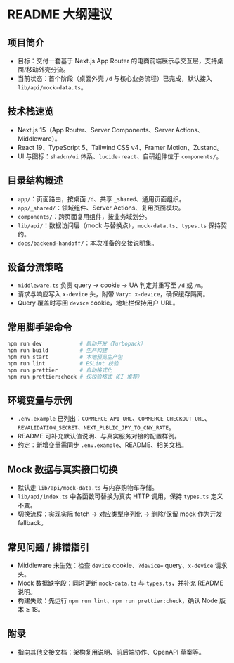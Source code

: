 # README 大纲建议

## 项目简介

- 目标：交付一套基于 Next.js App Router 的电商前端展示与交互层，支持桌面/移动外壳分流。
- 当前状态：首个阶段（桌面外壳 `/d` 与核心业务流程）已完成，默认接入 `lib/api/mock-data.ts`。

## 技术栈速览

- Next.js 15（App Router、Server Components、Server Actions、Middleware）。
- React 19、TypeScript 5、Tailwind CSS v4、Framer Motion、Zustand。
- UI 与图标：`shadcn/ui` 体系、`lucide-react`、自研组件位于 `components/`。

## 目录结构概述

- `app/`：页面路由，按桌面 `/d`、共享 `_shared`、通用页面组织。
- `app/_shared/`：领域组件、Server Actions、复用页面模块。
- `components/`：跨页面复用组件，按业务域划分。
- `lib/api/`：数据访问层（mock 与替换点），`mock-data.ts`、`types.ts` 保持契约。
- `docs/backend-handoff/`：本次准备的交接说明集。

## 设备分流策略

- `middleware.ts` 负责 query → cookie → UA 判定并重写至 `/d` 或 `/m`。
- 请求与响应写入 `x-device` 头，附带 `Vary: x-device`，确保缓存隔离。
- Query 覆盖时写回 `device` cookie，地址栏保持用户 URL。

## 常用脚手架命令

```bash
npm run dev            # 启动开发（Turbopack）
npm run build          # 生产构建
npm run start          # 本地预览生产包
npm run lint           # ESLint 校验
npm run prettier       # 自动格式化
npm run prettier:check # 仅校验格式（CI 推荐）
```

## 环境变量与示例

- `.env.example` 已列出：`COMMERCE_API_URL`、`COMMERCE_CHECKOUT_URL`、`REVALIDATION_SECRET`、`NEXT_PUBLIC_JPY_TO_CNY_RATE`。
- README 可补充默认值说明、与真实服务对接的配置样例。
- 约定：新增变量需同步 `.env.example`、README、相关文档。

## Mock 数据与真实接口切换

- 默认走 `lib/api/mock-data.ts` 与内存购物车存储。
- `lib/api/index.ts` 中各函数可替换为真实 HTTP 调用，保持 `types.ts` 定义不变。
- 切换流程：实现实际 fetch → 对应类型序列化 → 删除/保留 mock 作为开发 fallback。

## 常见问题 / 排错指引

- Middleware 未生效：检查 `device` cookie、`?device=` query、`x-device` 请求头。
- Mock 数据缺字段：同时更新 `mock-data.ts` 与 `types.ts`，并补充 README 说明。
- 构建失败：先运行 `npm run lint`、`npm run prettier:check`，确认 Node 版本 ≥ 18。

## 附录

- 指向其他交接文档：架构复用说明、前后端协作、OpenAPI 草案等。
